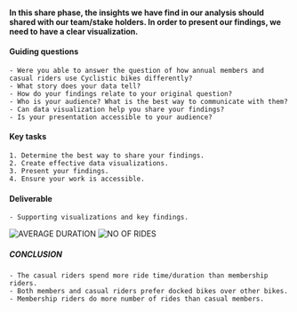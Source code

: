 #### In this share phase, the insights we have find in our analysis should shared with our team/stake holders. In order to present our findings, we need to have a clear visualization.

#### Guiding questions

    - Were you able to answer the question of how annual members and casual riders use Cyclistic bikes differently?
    - What story does your data tell?
    - How do your findings relate to your original question?
    - Who is your audience? What is the best way to communicate with them?
    - Can data visualization help you share your findings?
    - Is your presentation accessible to your audience?

#### Key tasks

    1. Determine the best way to share your findings.
    2. Create effective data visualizations.
    3. Present your findings.
    4. Ensure your work is accessible.

#### Deliverable

    - Supporting visualizations and key findings.
    
   
![AVERAGE DURATION](https://user-images.githubusercontent.com/86598565/125610407-032c8e61-1a09-4a3e-b360-cc50ba4aec17.jpeg)
![NO OF RIDES](https://user-images.githubusercontent.com/86598565/125610514-864c041f-2e46-4aba-a1c1-14974478d02a.jpeg)

##### CONCLUSION

    - The casual riders spend more ride time/duration than membership riders.
    - Both members and casual riders prefer docked bikes over other bikes.
    - Membership riders do more number of rides than casual members.

   


  

